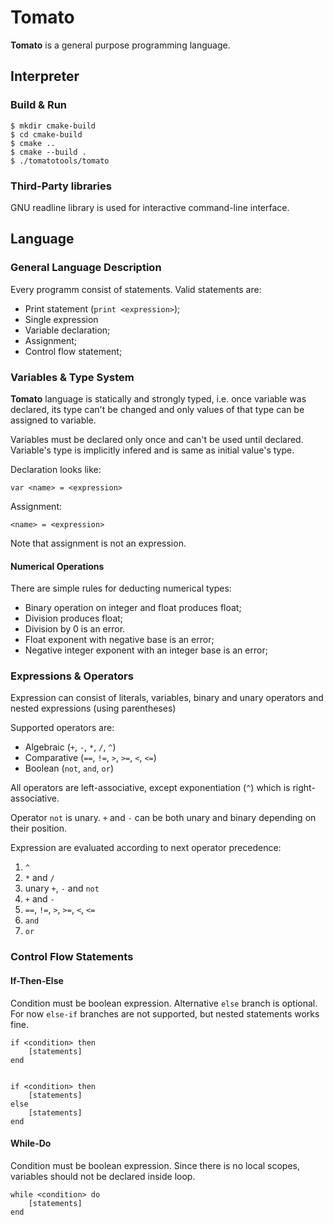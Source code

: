 # Tomato

**Tomato** is a general purpose programming language.


## Interpreter

### Build & Run

    $ mkdir cmake-build
    $ cd cmake-build
    $ cmake ..
    $ cmake --build .
    $ ./tomatotools/tomato


### Third-Party libraries

GNU readline library is used for interactive command-line interface.


## Language

### General Language Description

Every programm consist of statements. Valid statements are:

- Print statement (`print <expression>`);
- Single expression
- Variable declaration;
- Assignment;
- Control flow statement;


### Variables & Type System

**Tomato** language is statically and strongly typed, i.e. once variable was
declared, its type can't be changed and only values of that type can be
assigned to variable.

Variables must be declared only once and can't be used until declared.
Variable's type is implicitly infered and is same as initial value's type.

Declaration looks like:

    var <name> = <expression>

Assignment:

    <name> = <expression>

Note that assignment is not an expression.


#### Numerical Operations

There are simple rules for deducting numerical types:

- Binary operation on integer and float produces float;
- Division produces float;
- Division by 0 is an error.
- Float exponent with negative base is an error;
- Negative integer exponent with an integer base is an error;


### Expressions & Operators

Expression can consist of literals, variables, binary and unary
operators and nested expressions (using parentheses)

Supported operators are:

- Algebraic (`+`, `-`, `*`, `/`, `^`)
- Comparative (`==`, `!=`, `>`, `>=`, `<`, `<=`)
- Boolean (`not`, `and`, `or`)

All operators are left-associative, except exponentiation (`^`) which is right-associative.

Operator `not` is unary. `+` and `-` can be both unary and binary depending on their position.

Expression are evaluated according to next operator precedence:

1. `^`
2. `*` and `/`
3. unary `+`, `-` and `not`
4. `+` and `-`
5. `==`, `!=`, `>`, `>=`, `<`, `<=`
6. `and`
7. `or`


### Control Flow Statements

#### If-Then-Else

Condition must be boolean expression. Alternative `else` branch is optional.
For now `else-if` branches are not supported, but nested statements works fine.

    if <condition> then
        [statements]
    end


    if <condition> then
        [statements]
    else
        [statements]
    end


#### While-Do
Condition must be boolean expression. Since there is no local scopes, variables should not be declared inside loop.

    while <condition> do
        [statements]
    end

